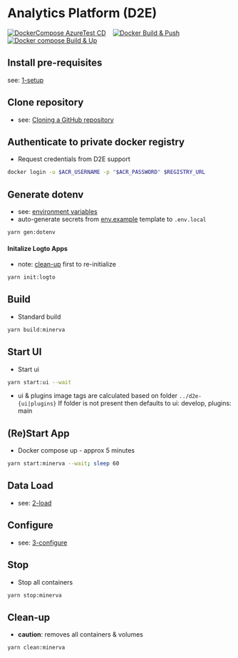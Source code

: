 # Analytics Platform (D2E)

[![DockerCompose AzureTest CD](https://github.com/alp-os/d2e/actions/workflows/az-dc-cd.yml/badge.svg)](https://github.com/alp-os/d2e/actions/workflows/az-dc-cd.yml) &nbsp;&nbsp; [![Docker Build & Push](https://github.com/alp-os/d2e/actions/workflows/docker-push.yml/badge.svg)](https://github.com/alp-os/d2e/actions/workflows/docker-push.yml) &nbsp;&nbsp; [![Docker compose Build & Up](https://github.com/alp-os/d2e/actions/workflows/docker-compose-up.yml/badge.svg)](https://github.com/alp-os/d2e/actions/workflows/docker-compose-up.yml)

## Install pre-requisites

see: [1-setup](docs/1-setup/README.md)

## Clone repository

- see: [Cloning a GitHub repository](https://docs.github.com/en/repositories/creating-and-managing-repositories/cloning-a-repository)

## Authenticate to private docker registry

- Request credentials from D2E support

```bash
docker login -u $ACR_USERNAME -p "$ACR_PASSWORD" $REGISTRY_URL
```

## Generate dotenv

- see: [environment variables](docs/1-setup/environment-variables.md)
- auto-generate secrets from [env.example](env.example) template to `.env.local`

```bash
yarn gen:dotenv
```

#### Initalize Logto Apps

- note: [clean-up](README.md#clean-up) first to re-initialize

```bash
yarn init:logto
```

## Build

- Standard build

```bash
yarn build:minerva
```

## Start UI

- Start ui

```bash
yarn start:ui --wait
```

- ui & plugins image tags are calculated based on folder `../d2e-{ui|plugins}` If folder is not present then defaults to ui: develop, plugins: main

## (Re)Start App

- Docker compose up - approx 5 minutes

```bash
yarn start:minerva --wait; sleep 60
```

## Data Load

- see: [2-load](docs/2-load)

## Configure

- see: [3-configure](docs/3-configure)

## Stop

- Stop all containers

```bash
yarn stop:minerva
```

## Clean-up

- **caution**: removes all containers & volumes

```bash
yarn clean:minerva
```
